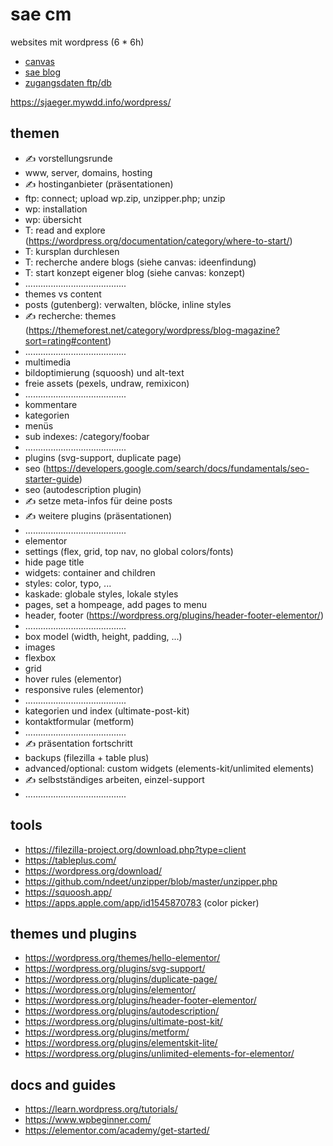 # sae cm

websites mit wordpress (6 * 6h)

- [canvas](https://canvas.sae.edu/courses/14917)
- [sae blog](https://projekte.sae.ch)
- [zugangsdaten ftp/db](https://docs.google.com/spreadsheets/d/1AbsW0GSadwPqMTr3f30889b4nDQ3nE7zy9SqwPE9KSA/edit#gid=178496325)

https://sjaeger.mywdd.info/wordpress/

## themen

- ✍️ vorstellungsrunde
- www, server, domains, hosting
- ✍️ hostinganbieter (präsentationen)
- ftp: connect; upload wp.zip, unzipper.php; unzip
- wp: installation
- wp: übersicht
- T: read and explore (https://wordpress.org/documentation/category/where-to-start/)
- T: kursplan durchlesen
- T: recherche andere blogs (siehe canvas: ideenfindung)
- T: start konzept eigener blog (siehe canvas: konzept)
- ........................................
- themes vs content
- posts (gutenberg): verwalten, blöcke, inline styles
- ✍️ recherche: themes (https://themeforest.net/category/wordpress/blog-magazine?sort=rating#content)
- ........................................
- multimedia
- bildoptimierung (squoosh) und alt-text
- freie assets (pexels, undraw, remixicon)
- ........................................
- kommentare
- kategorien
- menüs
- sub indexes: /category/foobar
- ........................................
- plugins (svg-support, duplicate page)
- seo (https://developers.google.com/search/docs/fundamentals/seo-starter-guide)
- seo (autodescription plugin)
- ✍️ setze meta-infos für deine posts
- ✍️ weitere plugins (präsentationen)
- ........................................
- elementor
- settings (flex, grid, top nav, no global colors/fonts)
- hide page title
- widgets: container and children
- styles: color, typo, ...
- kaskade: globale styles, lokale styles
- pages, set a hompeage, add pages to menu
- header, footer (https://wordpress.org/plugins/header-footer-elementor/)
- ........................................
- box model (width, height, padding, ...)
- images
- flexbox
- grid
- hover rules (elementor)
- responsive rules (elementor)
- ........................................
- kategorien und index (ultimate-post-kit)
- kontaktformular (metform)
- ........................................
- ✍️ präsentation fortschritt
- backups (filezilla + table plus)
- advanced/optional: custom widgets (elements-kit/unlimited elements)
- ✍️ selbstständiges arbeiten, einzel-support
- ........................................

## tools

- https://filezilla-project.org/download.php?type=client
- https://tableplus.com/
- https://wordpress.org/download/
- https://github.com/ndeet/unzipper/blob/master/unzipper.php
- https://squoosh.app/
- https://apps.apple.com/app/id1545870783 (color picker)

## themes und plugins

- https://wordpress.org/themes/hello-elementor/
- https://wordpress.org/plugins/svg-support/
- https://wordpress.org/plugins/duplicate-page/
- https://wordpress.org/plugins/elementor/
- https://wordpress.org/plugins/header-footer-elementor/
- https://wordpress.org/plugins/autodescription/
- https://wordpress.org/plugins/ultimate-post-kit/
- https://wordpress.org/plugins/metform/
- https://wordpress.org/plugins/elementskit-lite/
- https://wordpress.org/plugins/unlimited-elements-for-elementor/

## docs and guides

- https://learn.wordpress.org/tutorials/
- https://www.wpbeginner.com/
- https://elementor.com/academy/get-started/
